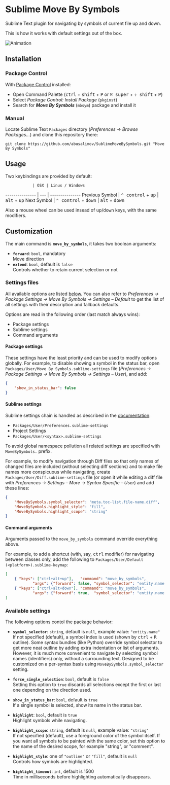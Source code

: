 Sublime Move By Symbols
=======================

Sublime Text plugin for navigating by symbols of current file up and down.

This is how it works with default settings out of the box.

![Animation](http://habrastorage.org/storage3/113/4e7/25a/1134e725aa2d63666d909637889cb295.gif)


Installation
---
### Package Control
With [Package Control](https://sublime.wbond.net/installation) installed:
 - Open Command Palette (<kbd>ctrl</kbd> + <kbd>shift</kbd> + <kbd>P</kbd> or <kbd>⌘ super</kbd> + <kbd>⇧ shift</kbd> + <kbd>P</kbd>)
 - Select *Package Control: Install Package* (`pkginst`)
 - Search for ***Move By Symbols*** (`mbsym`) package and install it

### Manual
Locate Sublime Text `Packages` directory (*Preferences -> Browse Packages...*)
and clone this repository there:

    git clone https://github.com/abusalimov/SublimeMoveBySymbols.git "Move By Symbols"

Usage
---
Two keybindings are provided by default:

                | OSX | Linux / Windows
--------------- | --- | ---------------
Previous Symbol | <kbd>⌃ control</kbd> + <kbd>up</kbd>   | <kbd>alt</kbd> + <kbd>up</kbd>
Next Symbol     | <kbd>⌃ control</kbd> + <kbd>down</kbd> | <kbd>alt</kbd> + <kbd>down</kbd>


Also a mouse wheel can be used insead of <kbd>up</kbd>/<kbd>down</kbd> keys, with the same modifiers.


Customization
---
The main command is **`move_by_symbols`**, it takes two boolean arguments:

 - <strong>`forward`</strong>: `bool`, mandatory<br/>Move direction
 - <strong>`extend`</strong>: `bool`, default is `false`<br/>Controls whether to retain current selection or not

### Settings files
All available options are listed [below](#available-settings).
You can also refer to *Preferences -> Package Settings -> Move By Symbols -> Settings – Default* to get the list of all settings with their description and fallback defaults.

Options are read in the following order (last match always wins):
 - Package settings
 - Sublime settings
 - Command arguments

#### Package settings
These settings have the least priority and can be used to modify options globally.
For example, to disable showing a symbol in the status bar, open `Packages/User/Move By Symbols.sublime-settings` file
(*Preferences -> Package Settings -> Move By Symbols -> Settings – User*), and add:
```json
{
    "show_in_status_bar": false
}
```

#### Sublime settings
Sublime settings chain is handled as described in the [documentation](http://www.sublimetext.com/docs/3/settings.html):

 - `Packages/User/Preferences.sublime-settings`
 - Project Settings
 - `Packages/User/<syntax>.sublime-settings`

To avoid global namespace pollution all related settings are specified with `MoveBySymbols.` prefix.
   
For example, to modify navigation through Diff files so that only names of changed files are included
(without selecting diff sections) and to make file names more conspicuous while navigating,
create `Packages/User/Diff.sublime-settings` file (or open it while editing a diff file
with *Preferences -> Settings – More -> Syntax Specific – User*) and add these lines:
```json
{
    "MoveBySymbols.symbol_selector": "meta.toc-list.file-name.diff",
    "MoveBySymbols.highlight_style": "fill",
    "MoveBySymbols.highlight_scope": "string"
}
```

#### Command arguments
Arguments passed to the `move_by_symbols` command override everything above.

For example, to add a shortcut (with, say, <kbd>ctrl</kbd> modifier) for navigating between classes only,
add the following to `Packages/User/Default (<platform>).sublime-keymap`:
```json
[
    { "keys": ["ctrl+alt+up"],   "command": "move_by_symbols",
            "args": {"forward": false, "symbol_selector": "entity.name.type"}},
    { "keys": ["ctrl+alt+down"], "command": "move_by_symbols",
            "args": {"forward": true,  "symbol_selector": "entity.name.type"}}
]
```

### Available settings
The following options contol the package behavior:

 - <strong>`symbol_selector`</strong>: `string`, default is `null`, example value: `"entity.name"`<br/>If not specified (default), a symbol index is used (shown by <kbd>ctrl</kbd> + <kbd>R</kbd> outline).
   Some syntax bundles (like Python) override symbol selector to get more neat outline by adding extra indentation or list of arguments.
   However, it is much more convenient to navigate by selecting symbol names (identifiers) only, without a surrounding text.
   Designed to be customized on a per-syntax basis using `MoveBySymbols.symbol_selector` setting.

 - <strong>`force_single_selection`</strong>: `bool`, default is `false`<br/>Setting this option to `true` discards all selections except the first or last one depending on the direction used.

 - <strong>`show_in_status_bar`</strong>: `bool`, default is `true`<br/>If a single symbol is selected, show its name in the status bar.

 - <strong>`highlight`</strong>: `bool`, default is `true`<br/>Highlight symbols while navigating.

 - <strong>`highlight_scope`</strong>: `string`, default is `null`, example value: `"string"`<br/>If not specified (default), use a foreground color of the symbol itself.
   If you want all symbols to be painted with the same color, set this option to the name of the desired scope, for example "string", or "comment".

 - <strong>`highlight_style`</strong>: one of `"outline"` or `"fill"`, default is `null`<br/>Controls how symbols are highlighted.

 - <strong>`highlight_timeout`</strong>: `int`, default is 1500<br/>Time in milliseconds before highlighting automatically disappears.


